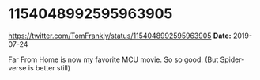 # 1154048992595963905
https://twitter.com/TomFrankly/status/1154048992595963905
**Date:** 2019-07-24

Far From Home is now my favorite MCU movie. So so good. (But Spider-verse is better still)
